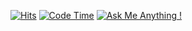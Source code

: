 [![Hits](https://hits.seeyoufarm.com/api/count/incr/badge.svg?url=https%3A%2F%2Fgithub.com%2Ftianzhich%2Ftianzhich&count_bg=%233D91C8&title_bg=%23555555&icon=github.svg&icon_color=%23FFFFFF&title=Views&edge_flat=false)](https://hits.seeyoufarm.com) 
[![Code Time](https://img.shields.io/endpoint?style=flat&url=https://codetime-api.datreks.com/badge/4885?logoColor=white%26project=%26recentMS=0%26showProject=false)](https://codetime.datreks.com)
[![Ask Me Anything !](https://img.shields.io/badge/Ask%20me-anything-1abc9c.svg)](mailto:zhi.tian@yahoo.com)

<!--
**tianzhich/tianzhich** is a ✨ _special_ ✨ repository because its `README.md` (this file) appears on your GitHub profile.

Here are some ideas to get you started:

- 🔭 I’m currently working on ...
- 🌱 I’m currently learning ...
- 👯 I’m looking to collaborate on ...
- 🤔 I’m looking for help with ...
- 💬 Ask me about ...
- 📫 How to reach me: ...
- 😄 Pronouns: ...
- ⚡ Fun fact: ...
-->


